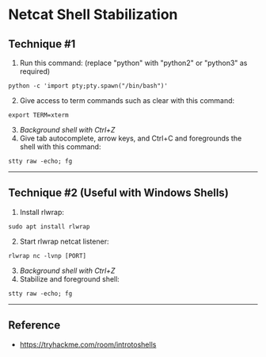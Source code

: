 # Netcat Shell Stabilization

## Technique #1
1. Run this command: (replace "python" with "python2" or "python3" as required)
```
python -c 'import pty;pty.spawn("/bin/bash")'
```
2. Give access to term commands such as clear with this command:
```
export TERM=xterm
```
3. *Background shell with Ctrl+Z*
4. Give tab autocomplete, arrow keys, and Ctrl+C and foregrounds the shell with this command:
```
stty raw -echo; fg
```
*******************************************************************************
## Technique #2 (Useful with Windows Shells)
1. Install rlwrap:
```
sudo apt install rlwrap
```
2. Start rlwrap netcat listener:
```
rlwrap nc -lvnp [PORT]
```
3. *Background shell with Ctrl+Z*
4. Stabilize and foreground shell:
```
stty raw -echo; fg
```
*******************************************************************************

## Reference

* https://tryhackme.com/room/introtoshells
